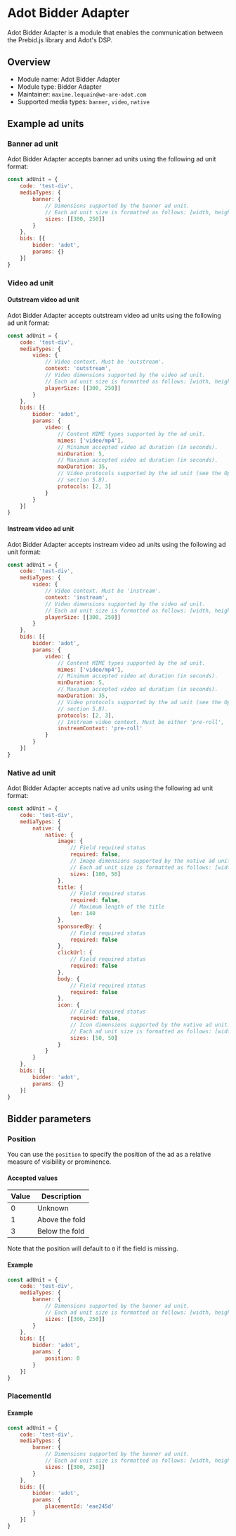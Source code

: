 # Adot Bidder Adapter

Adot Bidder Adapter is a module that enables the communication between the Prebid.js library and Adot's DSP.

## Overview

- Module name: Adot Bidder Adapter
- Module type: Bidder Adapter
- Maintainer: `maxime.lequain@we-are-adot.com`
- Supported media types: `banner`, `video`, `native`

## Example ad units

### Banner ad unit

Adot Bidder Adapter accepts banner ad units using the following ad unit format:

```javascript
const adUnit = {
    code: 'test-div',
    mediaTypes: {
        banner: {
            // Dimensions supported by the banner ad unit.
            // Each ad unit size is formatted as follows: [width, height].
            sizes: [[300, 250]]
        }
    },
    bids: [{
        bidder: 'adot',
        params: {}
    }]
}
```

### Video ad unit

#### Outstream video ad unit

Adot Bidder Adapter accepts outstream video ad units using the following ad unit format:

```javascript
const adUnit = {
    code: 'test-div',
    mediaTypes: {
        video: {
            // Video context. Must be 'outstream'.
            context: 'outstream',
            // Video dimensions supported by the video ad unit.
            // Each ad unit size is formatted as follows: [width, height].
            playerSize: [[300, 250]]
        }
    },
    bids: [{
        bidder: 'adot',
        params: {
            video: {
                // Content MIME types supported by the ad unit.
                mimes: ['video/mp4'],
                // Minimum accepted video ad duration (in seconds).
                minDuration: 5,
                // Maximum accepted video ad duration (in seconds).
                maxDuration: 35,
                // Video protocols supported by the ad unit (see the OpenRTB 2.5 specifications,
                // section 5.8).
                protocols: [2, 3]
            }
        }
    }]
}
```

#### Instream video ad unit

Adot Bidder Adapter accepts instream video ad units using the following ad unit format:

```javascript
const adUnit = {
    code: 'test-div',
    mediaTypes: {
        video: {
            // Video context. Must be 'instream'.
            context: 'instream',
            // Video dimensions supported by the video ad unit.
            // Each ad unit size is formatted as follows: [width, height].
            playerSize: [[300, 250]]
        }
    },
    bids: [{
        bidder: 'adot',
        params: {
            video: {
                // Content MIME types supported by the ad unit.
                mimes: ['video/mp4'],
                // Minimum accepted video ad duration (in seconds).
                minDuration: 5,
                // Maximum accepted video ad duration (in seconds).
                maxDuration: 35,
                // Video protocols supported by the ad unit (see the OpenRTB 2.5 specifications,
                // section 5.8).
                protocols: [2, 3],
                // Instream video context. Must be either 'pre-roll', 'mid-roll' or 'post-roll'.
                instreamContext: 'pre-roll'
            }
        }
    }]
}
```
### Native ad unit

Adot Bidder Adapter accepts native ad units using the following ad unit format:

```javascript
const adUnit = {
    code: 'test-div',
    mediaTypes: {
        native: {
            native: {
                image: {
                    // Field required status
                    required: false,
                    // Image dimensions supported by the native ad unit.
                    // Each ad unit size is formatted as follows: [width, height].
                    sizes: [100, 50]
                },
                title: {
                    // Field required status
                    required: false,
                    // Maximum length of the title
                    len: 140
                },
                sponsoredBy: {
                    // Field required status
                    required: false
                },
                clickUrl: {
                    // Field required status
                    required: false
                },
                body: {
                    // Field required status
                    required: false
                },
                icon: {
                    // Field required status
                    required: false,
                    // Icon dimensions supported by the native ad unit.
                    // Each ad unit size is formatted as follows: [width, height].
                    sizes: [50, 50]
                }
            }
        }
    },
    bids: [{
        bidder: 'adot',
        params: {}
    }]
}
```

## Bidder parameters

### Position

You can use the `position` to specify the position of the ad as a relative measure of visibility or prominence.

#### Accepted values

|Value|Description     |
|-----|----------------|
|0    | Unknown        |
|1    | Above the fold |
|3    | Below the fold |

Note that the position will default to `0` if the field is missing.

#### Example

```javascript
const adUnit = {
    code: 'test-div',
    mediaTypes: {
        banner: {
            // Dimensions supported by the banner ad unit.
            // Each ad unit size is formatted as follows: [width, height].
            sizes: [[300, 250]]
        }
    },
    bids: [{
        bidder: 'adot',
        params: {
            position: 0
        }
    }]
}
```

### PlacementId

#### Example

```javascript
const adUnit = {
    code: 'test-div',
    mediaTypes: {
        banner: {
            // Dimensions supported by the banner ad unit.
            // Each ad unit size is formatted as follows: [width, height].
            sizes: [[300, 250]]
        }
    },
    bids: [{
        bidder: 'adot',
        params: {
            placementId: 'eae245d'
        }
    }]
}
```
